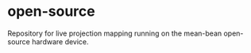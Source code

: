 # open-source
Repository for live projection mapping running on the mean-bean open-source hardware device. 
